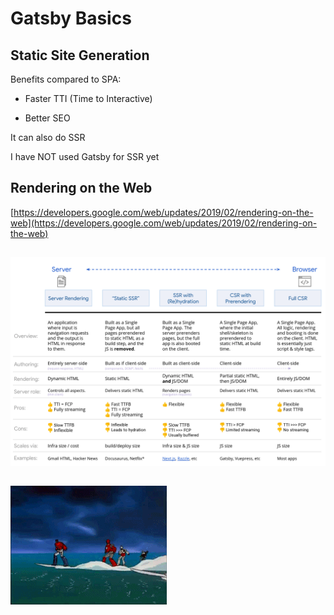 # Gatsby Basics

## Static Site Generation

Benefits compared to SPA:

- Faster TTI (Time to Interactive)

- Better SEO

<div class="notes">
It can also do SSR

I have NOT used Gatsby for SSR yet
</div>

## Rendering on the Web

[https://developers.google.com/web/updates/2019/02/rendering-on-the-web](https://developers.google.com/web/updates/2019/02/rendering-on-the-web)

##

![](./assets/infographic.png)

##

![](./assets/surfing.gif)
